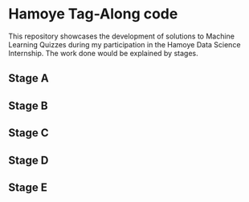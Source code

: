 # Hamoye Tag-Along code
This repository showcases the development  of solutions to Machine Learning Quizzes during my participation in the Hamoye Data Science Internship. The work done would be explained by stages.

## Stage A 

## Stage B

## Stage C

## Stage D

## Stage E
